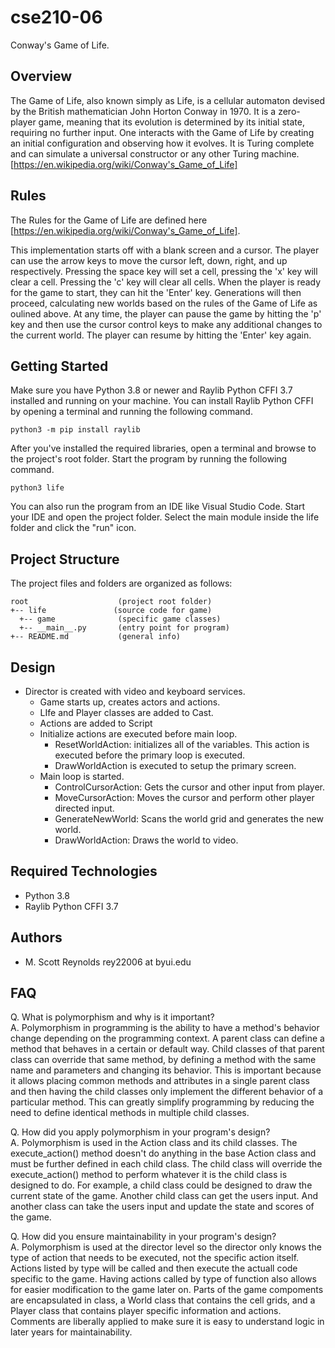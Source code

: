 # cse210-06

Conway's Game of Life.

## Overview

The Game of Life, also known simply as Life, is a cellular automaton devised by the British mathematician John Horton Conway in 1970. It is a zero-player game, meaning that its evolution is determined by its initial state, requiring no further input. One interacts with the Game of Life by creating an initial configuration and observing how it evolves. It is Turing complete and can simulate a universal constructor or any other Turing machine.
[https://en.wikipedia.org/wiki/Conway's_Game_of_Life]

## Rules

The Rules for the Game of Life are defined here [https://en.wikipedia.org/wiki/Conway's_Game_of_Life].

This implementation starts off with a blank screen and a cursor. The player can use the
arrow keys to move the cursor left, down, right, and up respectively. Pressing the space key will set a cell, pressing the 'x' key will clear a cell. Pressing the 'c' key will clear all cells. When the player is ready for the game to start, they can hit the 'Enter' key. Generations will then proceed, calculating new worlds based on the rules of the Game of Life as oulined above. At any time, the player can pause the game by hitting the 'p' key and then use the cursor control keys to make any additional changes to the current world. The player can resume by hitting the 'Enter' key again.

## Getting Started

Make sure you have Python 3.8 or newer and Raylib Python CFFI 3.7 installed and running on your machine. You can install Raylib Python CFFI by opening a terminal and running the following command.

```
python3 -m pip install raylib
```

After you've installed the required libraries, open a terminal and browse to the project's root folder. Start the program by running the following command.

```
python3 life
```

You can also run the program from an IDE like Visual Studio Code. Start your IDE and open the 
project folder. Select the main module inside the life folder and click the "run" icon.

## Project Structure

The project files and folders are organized as follows:

```
root                    (project root folder)
+-- life               (source code for game)
  +-- game              (specific game classes)
  +-- __main__.py       (entry point for program)
+-- README.md           (general info)
```

## Design

* Director is created with video and keyboard services.
  * Game starts up, creates actors and actions. 
  * LIfe and Player classes are added to Cast.
  * Actions are added to Script
  * Initialize actions are executed before main loop.
    * ResetWorldAction: initializes all of the variables. This action is executed before the primary loop is executed.
    * DrawWorldAction is executed to setup the primary screen.
  * Main loop is started.
    * ControlCursorAction: Gets the cursor and other input from player.
    * MoveCursorAction: Moves the cursor and perform other player directed input.
    * GenerateNewWorld: Scans the world grid and generates the new world.
    * DrawWorldAction: Draws the world to video.


## Required Technologies

* Python 3.8
* Raylib Python CFFI 3.7

## Authors

* M. Scott Reynolds rey22006 at byui.edu

## FAQ

Q. What is polymorphism and why is it important?   
A. Polymorphism in programming is the ability to have a method's behavior change depending on the programming context. A parent class can define a method that behaves in a certain or default way. Child classes of that parent class can override that same method, by defining a method with the same name and parameters and changing its behavior. This is important because it allows placing common methods and attributes in a single parent class and then having the child classes only implement the different behavior of a particular method. This can greatly simplify programming by reducing the need to define identical methods in multiple child classes.

Q. How did you apply polymorphism in your program's design?   
A. Polymorphism is used in the Action class and its child classes. The execute_action() method doesn't do anything in the base Action class and must be further defined in each child class. The child class will override the execute_action() method to perform whatever it is the child class is designed to do. For example, a child class could be designed to draw the current state of the game. Another child class can get the users input. And another class can take the users input and update the state and scores of the game.

Q. How did you ensure maintainability in your program's design?  
A. Polymorphism is used at the director level so the director only knows the type of action that needs to be executed, not the specific action itself. Actions listed by type will be called and then execute the actuall code specific to the game. Having actions called by type of function also allows for easier modification to the game later on. Parts of the game compoments are encapsulated in class, a World class that contains the cell grids, and a Player class that contains player specific information and actions. Comments are liberally applied to make sure it is easy to understand logic in later years for maintainability. 

